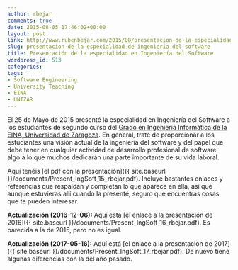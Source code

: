 ```yaml
---
author: rbejar
comments: true
date: 2015-08-05 17:46:02+00:00
layout: post
link: http://www.rubenbejar.com/2015/08/presentacion-de-la-especialidad-de-ingenieria-del-software/
slug: presentacion-de-la-especialidad-de-ingenieria-del-software
title: Presentación de la especialidad en Ingeniería del Software
wordpress_id: 513
categories:
tags:
- Software Engineering
- University Teaching
- EINA
- UNIZAR
---
```


El 25 de Mayo de 2015 presenté la especialidad en Ingeniería del Software a los estudiantes de segundo curso del [Grado en Ingeniería Informática de la EINA, Universidad de Zaragoza](http://titulaciones.unizar.es/ing-informatica/). En general, traté de proporcionar a los estudiantes una visión actual de la ingeniería del software y del papel que debe tener en cualquier actividad de desarrollo profesional de software, algo a lo que muchos dedicarán una parte importante de su vida laboral.

Aquí tenéis [el pdf con la presentación]({{ site.baseurl }}/documents/Present_IngSoft_15_rbejar.pdf). Incluye bastantes enlaces y referencias que respaldan y completan lo que aparece en ella, así que aunque estuvieras allí cuando la presenté, seguro que encuentras cosas que te pueden interesar.

**Actualización (2016-12-06):** Aquí está [el enlace a la presentación de 2016]({{ site.baseurl }}/documents/Present_IngSoft_16_rbejar.pdf). Es parecida a la de 2015, pero no es igual.

**Actualización (2017-05-16):** Aquí está [el enlace a la presentación de 2017]({{ site.baseurl }}/documents/Present_IngSoft_17_rbejar.pdf). De nuevo tiene algunas diferencias con la del año pasado.
